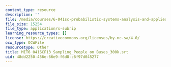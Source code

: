 ```yaml
---
content_type: resource
description: ''
file: /media/courses/6-041sc-probabilistic-systems-analysis-and-applied-probability-fall-2013/48dd2250456e66e9f6d8c6f97d045277_MIT6_041SCF13_Sampling_People_on_Buses_300k.srt
file_size: 15254
file_type: application/x-subrip
learning_resource_types: []
license: https://creativecommons.org/licenses/by-nc-sa/4.0/
ocw_type: OCWFile
resourcetype: Other
title: MIT6_041SCF13_Sampling_People_on_Buses_300k.srt
uid: 48dd2250-456e-66e9-f6d8-c6f97d045277
---
```

